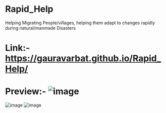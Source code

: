 # Rapid_Help
 Helping Migrating People/villages, helping them adapt to  changes rapidly during natural/manmade  Disasters

# Link:- https://gauravarbat.github.io/Rapid_Help/
# Preview:- ![image](https://github.com/GauravArbat/Rapid_Help/assets/161690106/24594279-5ee6-4de2-9f22-948c8c7ba920)
![image](https://github.com/GauravArbat/Rapid_Help/assets/161690106/482d5e12-50dc-4da3-9e55-c80a806a8916)
![image](https://github.com/GauravArbat/Rapid_Help/assets/161690106/d9af04cd-c505-4f13-8937-b9e22f00d168)
